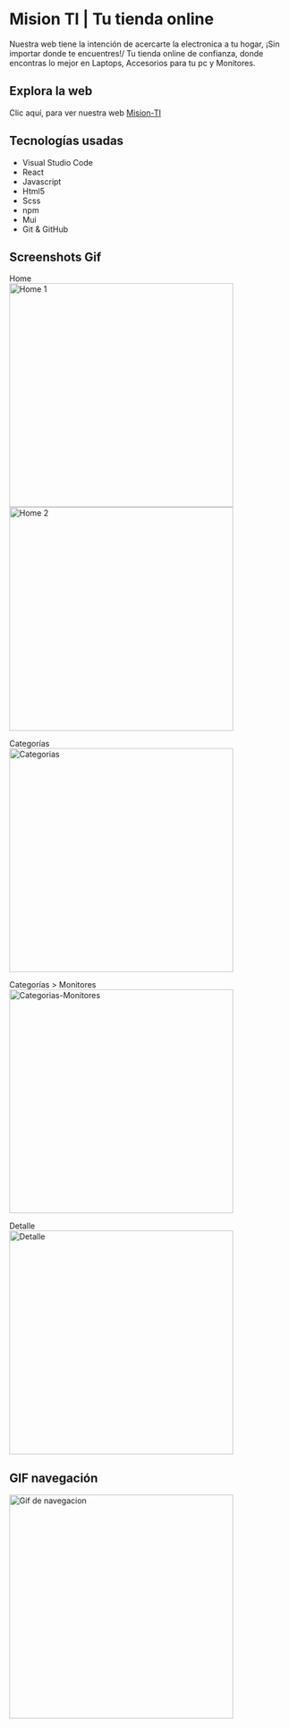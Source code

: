 # Mision TI | Tu tienda online

Nuestra web tiene la intención de acercarte la electronica a tu hogar, ¡Sin importar donde te encuentres!/
Tu tienda online de confianza, donde encontras lo mejor en Laptops, Accesorios para tu pc y Monitores.

## Explora la web

Clic aquí, para ver nuestra web [Mision-TI](/https://juanma19r.github.io/ecommerce-react/)

## Tecnologías usadas

- Visual Studio Code
- React 
- Javascript
- Html5
- Scss
- npm
- Mui
- Git & GitHub

## Screenshots Gif

Home\
<img src ="https://i.imgur.com/78GLuyO.png" alt="Home 1" width="400"/>\
<img src ="https://i.imgur.com/yR059GI.png" alt="Home 2" width="400"/>

Categorías\
<img src ="https://i.imgur.com/F0pQzmX.png" alt="Categorias" width="400"/>

Categorías > Monitores\
<img src ="https://i.imgur.com/0BsnCNB.png" alt="Categorias-Monitores" width="400"/>

Detalle\
<img src ="https://i.imgur.com/L8FPlyf.png" alt="Detalle" width="400"/>

## GIF navegación

<img src="https://i.imgur.com/DtR1A8G.gif" alt="Gif de navegacion" width="400">